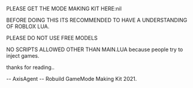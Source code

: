 PLEASE GET THE MODE MAKING KIT HERE:nil

BEFORE DOING THIS ITS RECOMMENDED TO HAVE A UNDERSTANDING OF ROBLOX LUA.

PLEASE DO NOT USE FREE MODELS

NO SCRIPTS ALLOWED OTHER THAN MAIN.LUA because people try to inject games.

thanks for reading..

-- AxisAgent
-- Robuild GameMode Making Kit 2021.
